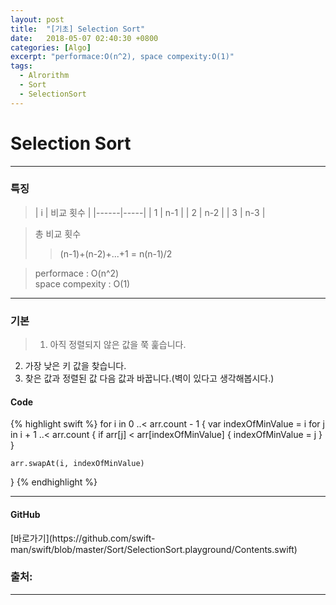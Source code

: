 ```yaml
---
layout: post
title:  "[기초] Selection Sort"
date:   2018-05-07 02:40:30 +0800
categories: [Algo]
excerpt: "performace:O(n^2), space compexity:O(1)"
tags:
  - Alrorithm
  - Sort
  - SelectionSort
---
```


# Selection Sort
---

<h3> 특징 </h3>


> | i | 비교 횟수  |
|------|-----|
| 1    | n-1 |
| 2    | n-2 |
| 3    | n-3 |

> 총 비교 횟수 
>>(n-1)+(n-2)+...+1 = n(n-1)/2

 

>performace : O(n^2)<br />
space compexity : O(1)

---

<h3> 기본 </h3>

>1. 아직 정렬되지 않은 값을 쭉 훑습니다.
2. 가장 낮은 키 값을 찾습니다.
3. 찾은 값과 정렬된 값 다음 값과 바꿉니다.(벽이 있다고 생각해봅시다.)


<h4> Code </h4>
{% highlight swift %}
for i in 0 ..< arr.count - 1 {
    var indexOfMinValue = i
    for j in i + 1 ..< arr.count {
        if  arr[j] < arr[indexOfMinValue] {
            indexOfMinValue = j
        }
    }
        
    arr.swapAt(i, indexOfMinValue)
}
{% endhighlight %}

---

<h4> GitHub </h4>
[바로가기](https://github.com/swift-man/swift/blob/master/Sort/SelectionSort.playground/Contents.swift)


### 출처:

---
